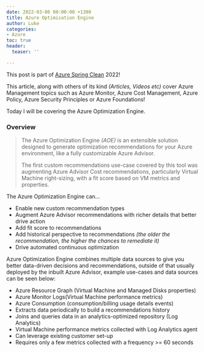 ```yaml
---
date: 2022-03-06 00:00:00 +1300
title: Azure Optimisation Engine
author: Luke
categories:
- Azure
toc: true
header:
  teaser: ''

---
```

This post is part of [Azure Spring Clean](https://www.azurespringclean.com/ "Azure Spring Clean") 2022! 

This article, along with others of its kind _(Articles, Videos etc)_ cover Azure Management topics such as Azure Monitor, Azure Cost Management, Azure Policy, Azure Security Principles or Azure Foundations!

Today I will be covering the Azure Optimization Engine.

### Overview

> The Azure Optimization Engine _(AOE)_ is an extensible solution designed to generate optimization recommendations for your Azure environment, like a fully customizable Azure Advisor. 
>
> The first custom recommendations use-case covered by this tool was augmenting Azure Advisor Cost recommendations, particularly Virtual Machine right-sizing, with a fit score based on VM metrics and properties.

The Azure Optimization Engine can…

* Enable new custom recommendation types
* Augment Azure Advisor recommendations with richer details that better drive action
* Add fit score to recommendations
* Add historical perspective to recommendations _(the older the recommendation, the higher the chances to remediate it)_
* Drive automated continuous optimization

Azure Optimization Engine combines multiple data sources to give you better data-driven decisions and recommendations, outside of that usually deployed by the inbuilt Azure Advisor, example use-cases and data sources can be seen below:

* Azure Resource Graph (Virtual Machine and Managed Disks properties) 
* Azure Monitor Logs(Virtual Machine performance metrics) 
* Azure Consumption (consumption/billing usage details events) 
* Extracts data periodically to build a recommendations history 
* Joins and queries data in an analytics-optimized repository (Log Analytics) 
* Virtual Machine performance metrics collected with Log Analytics agent 
* Can leverage existing customer set-up 
* Requires only a few metrics collected with a frequency >= 60 seconds